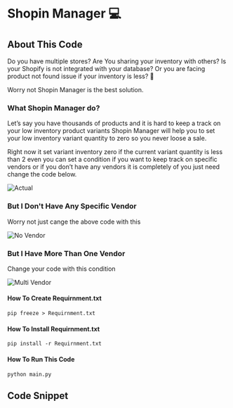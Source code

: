 # Shopin Manager 💻

## About This Code

Do you have multiple stores? Are You sharing your inventory with others? Is your Shopify is not integrated with your database? Or you are facing product not found issue if your inventory is less? 🤔

Worry not Shopin Manager is the best solution.

### What Shopin Manager do?
 
Let’s say you have thousands of products and it is hard to keep a track on your low inventory product variants Shopin Manager will help you to set your low inventory variant quantity to zero so you never loose a sale. 

Right now it set variant inventory zero if the current variant quantity is less than 2 even you can set a condition if you want to keep track on specific vendors or if you don’t have any vendors it is completely of you just need change the code below.

![Actual](https://github.com/zawahirkashif/Set-Inventory-Zero-If-Quantity-Less-Than-Two-Shopify/blob/b064e17afbe56d6ef2eab395ff874b1b0fc8a98d/images/carbon.png)

### But I Don't Have Any Specific Vendor

Worry not just cange the above code with this

![No Vendor](https://github.com/zawahirkashif/Set-Inventory-Zero-If-Quantity-Less-Than-Two-Shopify/blob/b064e17afbe56d6ef2eab395ff874b1b0fc8a98d/images/carbon%20(1).png)

### But I Have More Than One Vendor

Change your code with this condition

![Multi Vendor](https://github.com/zawahirkashif/Set-Inventory-Zero-If-Quantity-Less-Than-Two-Shopify/blob/b064e17afbe56d6ef2eab395ff874b1b0fc8a98d/images/carbon%20(2).png)

#### How To Create Requirnment.txt

```
pip freeze > Requirnment.txt
```

#### How To Install Requirnment.txt

```
pip install -r Requirnment.txt
```

#### How To Run This Code

```
python main.py
```

## Code Snippet


